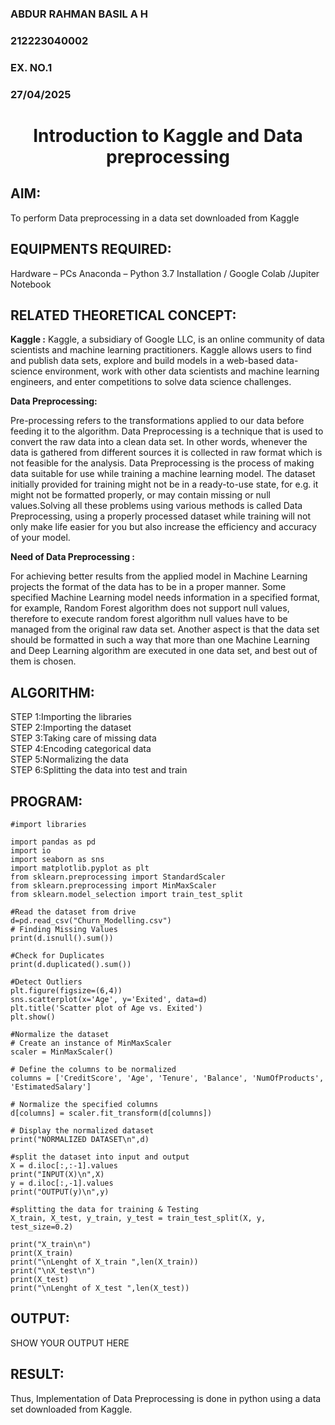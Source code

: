 <H3>ABDUR RAHMAN BASIL A H</H3>
<H3>212223040002</H3>
<H3>EX. NO.1</H3>
<H3>27/04/2025</H3>
<H1 ALIGN =CENTER> Introduction to Kaggle and Data preprocessing</H1>

## AIM:

To perform Data preprocessing in a data set downloaded from Kaggle

## EQUIPMENTS REQUIRED:
Hardware – PCs
Anaconda – Python 3.7 Installation / Google Colab /Jupiter Notebook

## RELATED THEORETICAL CONCEPT:

**Kaggle :**
Kaggle, a subsidiary of Google LLC, is an online community of data scientists and machine learning practitioners. Kaggle allows users to find and publish data sets, explore and build models in a web-based data-science environment, work with other data scientists and machine learning engineers, and enter competitions to solve data science challenges.

**Data Preprocessing:**

Pre-processing refers to the transformations applied to our data before feeding it to the algorithm. Data Preprocessing is a technique that is used to convert the raw data into a clean data set. In other words, whenever the data is gathered from different sources it is collected in raw format which is not feasible for the analysis.
Data Preprocessing is the process of making data suitable for use while training a machine learning model. The dataset initially provided for training might not be in a ready-to-use state, for e.g. it might not be formatted properly, or may contain missing or null values.Solving all these problems using various methods is called Data Preprocessing, using a properly processed dataset while training will not only make life easier for you but also increase the efficiency and accuracy of your model.

**Need of Data Preprocessing :**

For achieving better results from the applied model in Machine Learning projects the format of the data has to be in a proper manner. Some specified Machine Learning model needs information in a specified format, for example, Random Forest algorithm does not support null values, therefore to execute random forest algorithm null values have to be managed from the original raw data set.
Another aspect is that the data set should be formatted in such a way that more than one Machine Learning and Deep Learning algorithm are executed in one data set, and best out of them is chosen.


## ALGORITHM:
STEP 1:Importing the libraries<BR>
STEP 2:Importing the dataset<BR>
STEP 3:Taking care of missing data<BR>
STEP 4:Encoding categorical data<BR>
STEP 5:Normalizing the data<BR>
STEP 6:Splitting the data into test and train<BR>

##  PROGRAM:
```
#import libraries

import pandas as pd
import io
import seaborn as sns
import matplotlib.pyplot as plt
from sklearn.preprocessing import StandardScaler
from sklearn.preprocessing import MinMaxScaler
from sklearn.model_selection import train_test_split

#Read the dataset from drive
d=pd.read_csv("Churn_Modelling.csv")
# Finding Missing Values
print(d.isnull().sum())

#Check for Duplicates
print(d.duplicated().sum())

#Detect Outliers
plt.figure(figsize=(6,4))
sns.scatterplot(x='Age', y='Exited', data=d)
plt.title('Scatter plot of Age vs. Exited')
plt.show()

#Normalize the dataset
# Create an instance of MinMaxScaler
scaler = MinMaxScaler()

# Define the columns to be normalized
columns = ['CreditScore', 'Age', 'Tenure', 'Balance', 'NumOfProducts', 'EstimatedSalary']

# Normalize the specified columns
d[columns] = scaler.fit_transform(d[columns])

# Display the normalized dataset
print("NORMALIZED DATASET\n",d)

#split the dataset into input and output
X = d.iloc[:,:-1].values
print("INPUT(X)\n",X)
y = d.iloc[:,-1].values
print("OUTPUT(y)\n",y)

#splitting the data for training & Testing
X_train, X_test, y_train, y_test = train_test_split(X, y, test_size=0.2)

print("X_train\n")
print(X_train)
print("\nLenght of X_train ",len(X_train))
print("\nX_test\n")
print(X_test)
print("\nLenght of X_test ",len(X_test))
```


## OUTPUT:
SHOW YOUR OUTPUT HERE


## RESULT:
Thus, Implementation of Data Preprocessing is done in python  using a data set downloaded from Kaggle.



